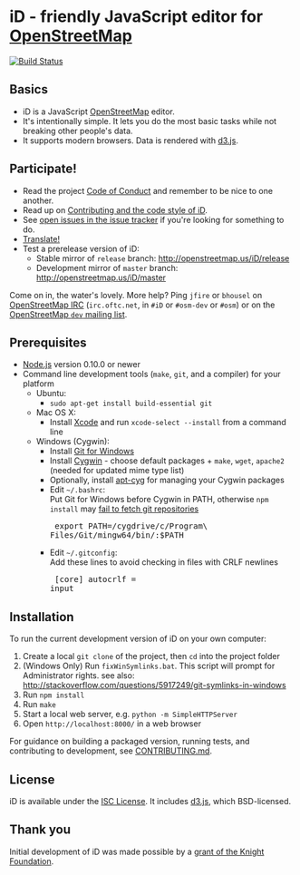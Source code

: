 # iD - friendly JavaScript editor for [OpenStreetMap](http://www.openstreetmap.org/)

[![Build Status](https://secure.travis-ci.org/openstreetmap/iD.png)](https://travis-ci.org/openstreetmap/iD)

## Basics

* iD is a JavaScript [OpenStreetMap](http://www.openstreetmap.org/) editor.
* It's intentionally simple. It lets you do the most basic tasks while
  not breaking other people's data.
* It supports modern browsers. Data is rendered with [d3.js](http://d3js.org/).

## Participate!

* Read the project [Code of Conduct](CODE_OF_CONDUCT.md) and remember to be nice to one another.
* Read up on [Contributing and the code style of iD](CONTRIBUTING.md).
* See [open issues in the issue tracker](https://github.com/openstreetmap/iD/issues?state=open) if you're looking for something to do.
* [Translate!](https://github.com/openstreetmap/iD/blob/master/CONTRIBUTING.md#translating)
* Test a prerelease version of iD:
  * Stable mirror of `release` branch:  http://openstreetmap.us/iD/release
  * Development mirror of `master` branch:  http://openstreetmap.us/iD/master

Come on in, the water's lovely. More help? Ping `jfire` or `bhousel` on
[OpenStreetMap IRC](http://wiki.openstreetmap.org/wiki/IRC)
(`irc.oftc.net`, in `#iD` or `#osm-dev` or `#osm`) or on the [OpenStreetMap `dev` mailing list](http://wiki.openstreetmap.org/wiki/Mailing_lists).

## Prerequisites
* [Node.js](http://nodejs.org/) version 0.10.0 or newer
* Command line development tools (`make`, `git`, and a compiler) for your platform
  * Ubuntu:
    * `sudo apt-get install build-essential git`
  * Mac OS X:
    * Install [Xcode](https://developer.apple.com/xcode/) and run `xcode-select --install` from a command line
  * Windows (Cygwin):
    * Install [Git for Windows](https://git-scm.com/downloads)
    * Install [Cygwin](https://cygwin.com/install.html) - choose default packages + `make`, `wget`, `apache2` (needed for updated mime type list)
    * Optionally, install [apt-cyg](https://github.com/transcode-open/apt-cyg) for managing your Cygwin packages
    * Edit `~/.bashrc`:<br/>
      Put Git for Windows before Cygwin in PATH, otherwise `npm install` may [fail to fetch git repositories](https://github.com/npm/npm/issues/7456)<br/><pre>
      export PATH=/cygdrive/c/Program\ Files/Git/mingw64/bin/:$PATH</pre>
    * Edit `~/.gitconfig`:<br/>
      Add these lines to avoid checking in files with CRLF newlines<br><pre>
      [core]
          autocrlf = input</pre>

## Installation

To run the current development version of iD on your own computer:

1. Create a local `git clone` of the project, then `cd` into the project folder
2. (Windows Only)  Run `fixWinSymlinks.bat`.  This script will prompt for Administrator rights.  see also: http://stackoverflow.com/questions/5917249/git-symlinks-in-windows
3. Run `npm install`
4. Run `make`
5. Start a local web server, e.g. `python -m SimpleHTTPServer`
6. Open `http://localhost:8000/` in a web browser

For guidance on building a packaged version, running tests, and contributing to
development, see [CONTRIBUTING.md](CONTRIBUTING.md).

## License

iD is available under the [ISC License](https://opensource.org/licenses/ISC).
It includes [d3.js](http://d3js.org/), which BSD-licensed.

## Thank you

Initial development of iD was made possible by a [grant of the Knight Foundation](http://www.mapbox.com/blog/knight-invests-openstreetmap/).
